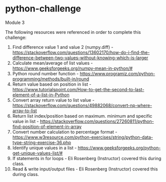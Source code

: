 # python-challenge
Module 3

The following resources were referenced in order to complete this challenge:
1. Find difference value 1 and value 2 (numpy.diff) - https://stackoverflow.com/questions/13602170/how-do-i-find-the-difference-between-two-values-without-knowing-which-is-larger
2. Calculate mean/average of list values - https://www.geeksforgeeks.org/numpy-mean-in-python/#
3. Python round number function - https://www.programiz.com/python-programming/methods/built-in/round
4. Return value based on position in list - https://www.tutorialspoint.com/How-to-get-the-second-to-last-element-of-a-list-in-Python
5. Convert array return value to list value - https://stackoverflow.com/questions/49882068/convert-np-where-array-to-list
6. Return list index/position based on maximum. minimum and specific value in list - https://stackoverflow.com/questions/27260811/python-find-position-of-element-in-array
7. Convert number calculation to percentage format - https://www.w3resource.com/python-exercises/string/python-data-type-string-exercise-36.php
8. Identify unique values in a list - https://www.geeksforgeeks.org/python-get-unique-values-list/#
9. If statements in for loops - Eli Rosenberg (Instructor) covered this during class.
10. Read & write input/output files - Eli Rosenberg (Instructor) covered this during class.